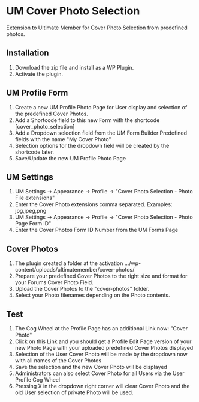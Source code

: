 # UM Cover Photo Selection
Extension to Ultimate Member for Cover Photo Selection from predefined photos.

## Installation
1. Download the zip file and install as a WP Plugin.
2. Activate the plugin.

## UM Profile Form
1. Create a new UM Profile Photo Page for User display and selection of the predefined Cover Photos.
2. Add a Shortcode field to this new Form with the shortcode [cover_photo_selection]
3. Add a Dropdown selection field from the UM Form Builder Predefined fields with the name "My Cover Photo"
4. Selection options for the dropdown field will be created by the shortcode later.
5. Save/Update the new UM Profile Photo Page

## UM Settings
1. UM Settings -> Appearance -> Profile -> "Cover Photo Selection - Photo File extensions"
2. Enter the Cover Photo extensions comma separated. Examples: jpg,jpeg,png
3. UM Settings -> Appearance -> Profile -> "Cover Photo Selection - Photo Page Form ID"
4. Enter the Cover Photos Form ID Number from the UM Forms Page

## Cover Photos
1. The plugin created a folder at the activation  .../wp-content/uploads/ultimatemember/cover-photos/
2. Prepare your predefined Cover Photos to the right size and format for your Forums Cover Photo Field.
3. Upload the Cover Photos to the "cover-photos" folder.
4. Select your Photo filenames depending on the Photo contents.

## Test
1. The Cog Wheel at the Profile Page has an additional Link now: "Cover Photo"
2. Click on this Link and you should get a Profile Edit Page version of your new Photo Page with your uploaded predefined Cover Photos displayed
3. Selection of the User Cover Photo will be made by the dropdown now with all names of the Cover Photos
4. Save the selection and the new Cover Photo will be displayed
5. Administrators can also select Cover Photo for all Users via the User Profile Cog Wheel 
6. Pressing X in the dropdown right corner will clear Cover Photo and the old User selection of private Photo will be used.
